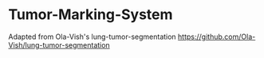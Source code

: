 # Tumor-Marking-System
Adapted from Ola-Vish's lung-tumor-segmentation
https://github.com/Ola-Vish/lung-tumor-segmentation
